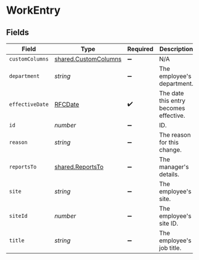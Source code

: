 # WorkEntry


## Fields

| Field                                                        | Type                                                         | Required                                                     | Description                                                  |
| ------------------------------------------------------------ | ------------------------------------------------------------ | ------------------------------------------------------------ | ------------------------------------------------------------ |
| `customColumns`                                              | [shared.CustomColumns](../../models/shared/customcolumns.md) | :heavy_minus_sign:                                           | N/A                                                          |
| `department`                                                 | *string*                                                     | :heavy_minus_sign:                                           | The employee's department.                                   |
| `effectiveDate`                                              | [RFCDate](../../types/rfcdate.md)                            | :heavy_check_mark:                                           | The date this entry becomes effective.                       |
| `id`                                                         | *number*                                                     | :heavy_minus_sign:                                           | ID.                                                          |
| `reason`                                                     | *string*                                                     | :heavy_minus_sign:                                           | The reason for this change.                                  |
| `reportsTo`                                                  | [shared.ReportsTo](../../models/shared/reportsto.md)         | :heavy_minus_sign:                                           | The manager's details.                                       |
| `site`                                                       | *string*                                                     | :heavy_minus_sign:                                           | The employee's site.                                         |
| `siteId`                                                     | *number*                                                     | :heavy_minus_sign:                                           | The employee's site ID.                                      |
| `title`                                                      | *string*                                                     | :heavy_minus_sign:                                           | The employee's job title.                                    |
